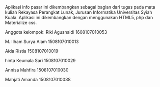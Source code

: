 Aplikasi info pasar ini dikembangkan sebagai bagian dari tugas pada mata kuliah Rekayasa Perangkat Lunak, Jurusan Informatika Universitas Syiah Kuala. Aplikasi ini dikembangkan dengan menggunakan HTML5, php dan Materialize css.

Anggota kelompok:
Riki Agusnaidi
1608107010053

M. Ilham Surya Alam
1508107010013

Aida Ristia
1508107010019

hinta Keumala Sari
1508107010029

Annisa Mahfira
1508107010030

Mahjati Amanda
1508107010038
